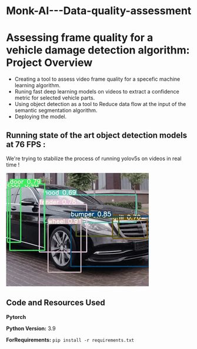 # Monk-AI---Data-quality-assessment
# Assessing frame quality for a vehicle damage detection algorithm: Project Overview 
* Creating a tool to assess video frame quality for a specefic machine learning algorithm.
* Runing fast deep learning models on videos to extract a confidence metric for selected vehicle parts.
* Using object detection as a tool to Reduce data flow at the input of the semantic segmentation algorithm. 
* Deploying the model.

## Running state of the art object detection models at 76 FPS :
We're trying to stabilize the process of running yolov5s on videos in real time !

![Game Process](https://github.com/aymanemoataz/Monk-AI---Data-quality-assessment/blob/master/Images/git3.gif)



## Code and Resources Used 

**Pytorch**

**Python Version:** 3.9 

**ForRequirements:**  ```pip install -r requirements.txt```   





